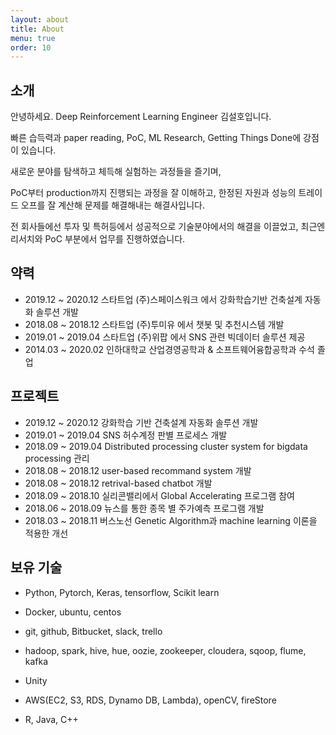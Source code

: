 ```yaml
---
layout: about
title: About
menu: true
order: 10
---
```


## 소개

안녕하세요. Deep Reinforcement Learning Engineer 김설호입니다.

빠른 습득력과 paper reading, PoC, ML Research, Getting Things Done에 강점이 있습니다.

새로운 분야를 탐색하고 체득해 실험하는 과정들을 즐기며, 

PoC부터 production까지 진행되는 과정을 잘 이해하고, 한정된 자원과 성능의 트레이드 오프를 잘 계산해 문제를 해결해내는 해결사입니다.

전 회사들에선 투자 및 특허등에서 성공적으로 기술분야에서의 해결을 이끌었고, 최근엔 리서치와 PoC 부분에서 업무를 진행하였습니다.

## 약력
- 2019.12 ~ 2020.12 스타트업 (주)스페이스워크 에서 강화학습기반 건축설계 자동화 솔루션 개발
- 2018.08 ~ 2018.12 스타트업 (주)투미유 에서 챗봇 및 추천시스템 개발
- 2019.01 ~ 2019.04 스타트업 (주)위팝 에서 SNS 관련 빅데이터 솔루션 제공
- 2014.03 ~ 2020.02 인하대학교 산업경영공학과 & 소프트웨어융합공학과 수석 졸업

## 프로젝트
- 2019.12 ~ 2020.12 강화학습 기반 건축설계 자동화 솔루션 개발
- 2019.01 ~ 2019.04 SNS 허수계정 판별 프로세스 개발
- 2018.09 ~ 2019.04 Distributed processing cluster system for bigdata processing 관리
- 2018.08 ~ 2018.12 user-based recommand system 개발
- 2018.08 ~ 2018.12 retrival-based chatbot 개발
- 2018.09 ~ 2018.10 실리콘밸리에서 Global Accelerating 프로그램 참여
- 2018.06 ~ 2018.09 뉴스를 통한 종목 별 주가예측 프로그램 개발
- 2018.03 ~ 2018.11 버스노선 Genetic Algorithm과 machine learning 이론을 적용한 개선

## 보유 기술
- Python, Pytorch, Keras, tensorflow, Scikit learn

- Docker, ubuntu, centos

- git, github, Bitbucket, slack, trello 

- hadoop, spark, hive, hue, oozie, zookeeper, cloudera, sqoop, flume, kafka

- Unity

- AWS(EC2, S3, RDS, Dynamo DB, Lambda), openCV, fireStore

- R, Java, C++



